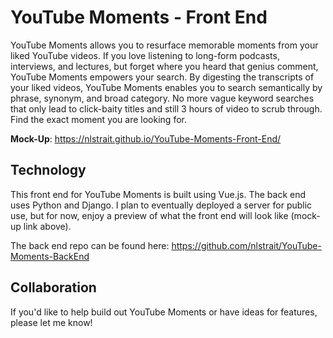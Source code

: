 # YouTube Moments - Front End
YouTube Moments allows you to resurface memorable moments from your liked YouTube videos. If you love listening to long-form podcasts, interviews, and lectures, but forget where you heard that genius comment, YouTube Moments empowers your search. By digesting the transcripts of your liked videos, YouTube Moments enables you to search semantically by phrase, synonym, and broad category. No more vague keyword searches that only lead to click-baity titles and still 3 hours of video to scrub through. Find the exact moment you are looking for.

**Mock-Up**: https://nlstrait.github.io/YouTube-Moments-Front-End/

## Technology
This front end for YouTube Moments is built using Vue.js. The back end uses Python and Django. I plan to eventually deployed a server for public use, but for now, enjoy a preview of what the front end will look like (mock-up link above).

The back end repo can be found here: https://github.com/nlstrait/YouTube-Moments-BackEnd

## Collaboration
If you'd like to help build out YouTube Moments or have ideas for features, please let me know!
